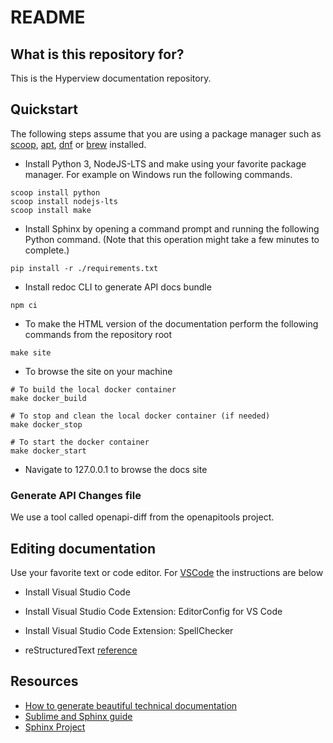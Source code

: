 # README #

## What is this repository for? ##

This is the Hyperview documentation repository.

## Quickstart ##

The following steps assume that you are using a package manager such as [scoop](https://scoop.sh/), [apt](https://www.debian.org/), [dnf](https://getfedora.org/) or [brew](https://brew.sh/) installed.

* Install Python 3, NodeJS-LTS and make using your favorite package manager. For example on Windows run the following commands.

```console
scoop install python
scoop install nodejs-lts
scoop install make
```

* Install Sphinx by opening a command prompt and running the following Python command. (Note that this operation might take a few minutes to complete.)

```console
pip install -r ./requirements.txt
```

* Install redoc CLI to generate API docs bundle

```console
npm ci
```

* To make the HTML version of the documentation perform the following commands from the repository root

```console
make site
```

* To browse the site on your machine

```console
# To build the local docker container
make docker_build

# To stop and clean the local docker container (if needed)
make docker_stop

# To start the docker container
make docker_start
```
* Navigate to 127.0.0.1 to browse the docs site

### Generate API Changes file ###

We use a tool called openapi-diff from the openapitools project.

## Editing documentation ##

Use your favorite text or code editor. For [VSCode](https://code.visualstudio.com/) the instructions are below

* Install Visual Studio Code

* Install Visual Studio Code Extension: EditorConfig for VS Code

* Install Visual Studio Code Extension: SpellChecker

* reStructuredText [reference](http://www.sphinx-doc.org/en/stable/rest.html)

## Resources ##

* [How to generate beautiful technical documentation](http://tjelvarolsson.com/blog/how-to-generate-beautiful-technical-documentation/)
* [Sublime and Sphinx guide](https://sublime-and-sphinx-guide.readthedocs.io/en/latest/index.html)
* [Sphinx Project](https://www.sphinx-doc.org/)
